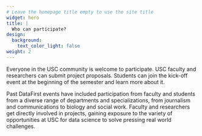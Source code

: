 ```yaml
---
# Leave the homepage title empty to use the site title
widget: hero
title: |
  Who can participate?
design:
  background:
    text_color_light: false
weight: 2
---
```


Everyone in the USC community is welcome to participate. USC faculty and researchers can submit project proposals. Students can join the kick-off event at the beginning of the semester and learn more about it.

Past DataFirst events have included participation from faculty and students from a diverse range of departments and specializations, from journalism and communications to biology and social work. Faculty and researchers get directly involved in projects, gaining exposure to the variety of opportunities at USC for data science to solve pressing real world challenges.
